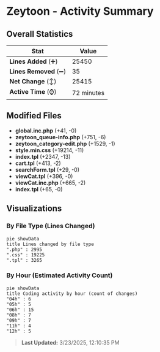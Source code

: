 # Zeytoon - Activity Summary 

## Overall Statistics

| Stat                   | Value                                                             |
| ---------------------- | ----------------------------------------------------------------- |
| **Lines Added** (➕)   | 25450                                          |
| **Lines Removed** (➖) | 35                                        |
| **Net Change** (↕)    | 25415                |
| **Active Time** (⌚)   | 72 minutes |


## Modified Files
- **global.inc.php** (+41, -0)
- **zeytoon_queue-info.php** (+751, -6)
- **zeytoon_category-edit.php** (+1529, -1)
- **style.min.css** (+19214, -11)
- **index.tpl** (+2347, -13)
- **cart.tpl** (+413, -2)
- **searchForm.tpl** (+29, -0)
- **viewCat.tpl** (+396, -0)
- **viewCat.inc.php** (+665, -2)
- **index.tpl** (+65, -0)

## Visualizations

### By File Type (Lines Changed)

```mermaid
pie showData
title Lines changed by file type
".php" : 2995
".css" : 19225
".tpl" : 3265
```

### By Hour (Estimated Activity Count)

```mermaid
pie showData
title Coding activity by hour (count of changes)
"04h" : 6
"05h" : 5
"06h" : 15
"08h" : 7
"09h" : 7
"11h" : 4
"12h" : 5
```


> **Last Updated:** 3/23/2025, 12:10:35 PM